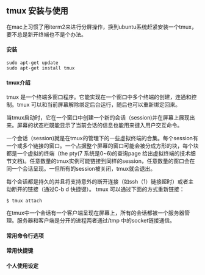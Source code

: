 ## tmux 安装与使用 ##

在mac上习惯了用iterm2来进行分屏操作，换到ubuntu系统赶紧安装一个tmux，要不总是新开终端也不是个办法。

#### 安装 ####

```
sudo apt-get update
sudo apt-get install tmux

```
#### tmux介绍 ####

tmux 是一个终端多窗口程序。它能实现在一个窗口中多个终端的创建，连通和控制。tmux 可以和当前屏幕解除绑定后台运行，随后也可以重新绑定回来。

当tmux启动时，它在一个窗口中创建一个新的会话（session)并在屏幕上展现出来。屏幕的状态栏既能显示了当前会话的信息也能用来键入用户交互命令。

一个会话（session)就是在tmux的管理下的一些虚拟终端的合集。每个session有一个或多个链接的窗口。一个占据整个屏幕的窗口可能会被分成方形的块，每个块都是一个虚拟的终端（the pty(7 系统是0~6)的查询page 给出虚拟终端的技术细节文档)。任意数量的tmux实例可能链接到同样的session，任意数量的窗口会在同一个会话呈现。一但所有的session被关闭，tmux就会退出。

每个会话都是持久的并且将支持意外的断开连接（如ssh（1）链接超时）或者主动断开的链接（通过C-b d 快捷键）。 tmux 可以通过下面的方式重新链接：

```
$ tmux attach
```
在tmux中一个会话有一个客户端呈现在屏幕上，所有的会话都被一个服务器管理。服务器和客户端是分开的进程两者通过/tmp 中的socket链接通信。

#### 常用命令行选项 ####

#### 常用快捷键 ####

#### 个人使用设定 ####




